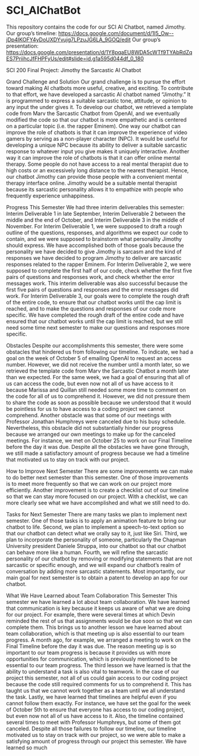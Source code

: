 # SCI_AIChatBot
This repository contains the code for our SCI AI Chatbot, named Jimothy.
Our group’s timeline: https://docs.google.com/document/d/1I5_Ow--jDp4IKOFY4yDoUXDYvujg7LPzuJG6LA_9GOQ/edit
Our group’s presentation: https://docs.google.com/presentation/d/1Y8pqaEU8WDA5cWTf9TYAbRdZqES7PriihcJfFHPFyUs/edit#slide=id.g1a595d044df_0_180

SCI 200 Final Project: Jimothy the Sarcastic AI Chatbot

Grand Challenge and Solution
Our grand challenge is to pursue the effort toward making AI chatbots more useful, creative, and exciting. To contribute to that effort, we have developed a sarcastic AI chatbot named “Jimothy.” It is programmed to express a suitable sarcastic tone, attitude, or opinion to any input the under gives it. To develop our chatbot, we retrieved a template code from Marv the Sarcastic Chatbot from OpenAI, and we eventually modified the code so that our chatbot is more empathetic and is centered on a particular topic (i.e. the rapper Eminem). One way our chatbot can improve the role of chatbots is that it can improve the experience of video gamers by serving as a non-player character (NPC). It would be useful for developing a unique NPC because its ability to deliver a suitable sarcastic response to whatever input you give makes it uniquely interactive. Another way it can improve the role of chatbots is that it can offer online mental therapy. Some people do not have access to a real mental therapist due to high costs or an excessively long distance to the nearest therapist. Hence, our chatbot Jimothy can provide those people with a convenient mental therapy interface online. Jimothy would be a suitable mental therapist because its sarcastic personality allows it to empathize with people who frequently experience unhappiness. 

Progress This Semester
We had three interim deliverables this semester: Interim Deliverable 1 in late September, Interim Deliverable 2 between the middle and the end of October, and Interim Deliverable 3 in the middle of November. For Interim Deliverable 1, we were supposed to draft a rough outline of the questions, responses, and algorithms we expect our code to contain, and we were supposed to brainstorm what personality Jimothy should express. We have accomplished both of those goals because the personality we have decided to give Jimothy is sarcasm and the kind of responses we have decided to program Jimothy to deliver are sarcastic responses related to the rapper Eminem. For Interim Deliverable 2, we were supposed to complete the first half of our code, check whether the first five pairs of questions and responses work, and check whether the error messages work. This interim deliverable was also successful because the first five pairs of questions and responses and the error messages did work. For Interim Deliverable 3, our goals were to complete the rough draft of the entire code, to ensure that our chatbot works until the cap limit is reached, and to make the questions and responses of our code more specific. We have completed the rough draft of the entire code and have ensured that our chatbot works until the cap limit is reached, but we still need some time next semester to make our questions and responses more specific. 

Obstacles
Despite our accomplishments this semester, there were some obstacles that hindered us from following our timeline. To indicate, we had a goal on the week of October 5 of emailing OpenAI to request an access number. However, we did not receive the number until a month later, so we retrieved the template code from Marv the Sarcastic Chatbot a month later than we expected. For the same week, we had a goal of ensuring that all of us can access the code, but even now not all of us have access to it because Marissa and Quillan still needed some more time to comment on the code for all of us to comprehend it. However, we did not pressure them to share the code as soon as possible because we understood that it would be pointless for us to have access to a coding project we cannot comprehend. Another obstacle was that some of our meetings with Professor Jonathan Humphreys were canceled due to his busy schedule. Nevertheless, this obstacle did not substantially hinder our progress because we arranged our own meetings to make up for the canceled meetings. For instance, we met on October 25 to work on our Final Timeline before the day it was due. Despite all the obstacles we have gone through, we still made a satisfactory amount of progress because we had a timeline that motivated us to stay on track with our project. 

How to Improve Next Semester
There are some improvements we can make to do better next semester than this semester. One of those improvements is to meet more frequently so that we can work on our project more efficiently. Another improvement is to create a checklist out of our timeline so that we can stay more focused on our project. With a checklist, we can more clearly see what we have accomplished and what we still need to do. 

Tasks for Next Semester
There are many tasks we plan to implement next semester. One of those tasks is to apply an animation feature to bring our chatbot to life. Second, we plan to implement a speech-to-text option so that our chatbot can detect what we orally say to it, just like Siri. Third, we plan to incorporate the personality of someone, particularly the Chapman University president Daniele Struppa, into our chatbot so that our chatbot can behave more like a human. Fourth, we will refine the sarcastic personality of our chatbot by removing or modifying statements that are not sarcastic or specific enough, and we will expand our chatbot’s realm of conversation by adding more sarcastic statements. Most importantly, our main goal for next semester is to obtain a patent to develop an app for our chatbot.

What We Have Learned about Team Collaboration This Semester
This semester we have learned a lot about team collaboration. We have learned that communication is key because it keeps us aware of what we are doing for our project. For example, there were several times at which Devin reminded the rest of us that assignments would be due soon so that we can complete them. This brings us to another lesson we have learned about team collaboration, which is that meeting up is also essential to our team progress. A month ago, for example, we arranged a meeting to work on the Final Timeline before the day it was due. The reason meeting up is so important to our team progress is because it provides us with more opportunities for communication, which is previously mentioned to be essential to our team progress. The third lesson we have learned is that the ability to understand a task is also vital to teamwork. In the case of our project this semester, not all of us could gain access to our coding project because the code still required comments for us to comprehend it. This has taught us that we cannot work together as a team until we all understand the task. Lastly, we have learned that timelines are helpful even if you cannot follow them exactly. For instance, we have set the goal for the week of October 5th to ensure that everyone has access to our coding project, but even now not all of us have access to it. Also, the timeline contained several times to meet with Professor Humphreys, but some of them got canceled. Despite all those failures to follow our timeline, our timeline motivated us to stay on track with our project, so we were able to make a satisfying amount of progress through our project this semester. We have learned so much 
